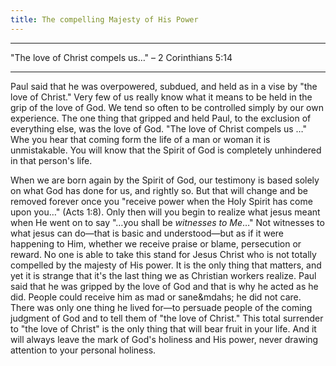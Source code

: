 ```yaml
---
title: The compelling Majesty of His Power
---
```

***
"The love of Christ compels us&hellip;" &ndash; 2 Corinthians 5:14
***

Paul said that he was overpowered, subdued, and held as in a vise by "the love of Christ."  Very few of us really know what it means to be held in the grip of the love of God.  We tend so often to be controlled simply by our own experience.  The one thing that gripped and held Paul, to the exclusion of everything else, was the love of God.  "The love of Christ compels us &hellip;"  Whe you hear that coming form the life of a man or woman it is unmistakable.  You will know that the Spirit of God is completely unhindered in that person's life.

When we are born again by the Spirit of God, our testimony is based solely on what God has done for us, and rightly so.  But that will change and be removed forever once you "receive power when the Holy Spirit has come upon you&hellip;" (Acts 1:8).  Only then will you begin to realize what jesus meant when He went on to say "&hellip;you shall be *witnesses to Me*&hellip;"  Not witnesses to what jesus can do&mdash;that is basic and understood&mdash;but as if it were happening to Him, whether we receive praise or blame, persecution or reward.  No one is able to take this stand for Jesus Christ who is not totally compelled by the majesty of His power.  It is the only thing that matters, and yet it is strange that it's the last thing we as Christian workers realize.  Paul said that he was gripped by the love of God and that is why he acted as he did.   People could receive him as mad or sane&mdahs; he did not care.  There was only one thing he lived for&mdash;to persuade people of the coming judgment of God and to tell them of "the love of Christ."  This total surrender to "the love of Christ" is the only thing that will bear fruit in your life.  And it will always leave the mark of God's holiness and His power, never drawing attention to your personal holiness.
